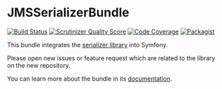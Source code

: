 JMSSerializerBundle
===================


[![Build Status](https://api.travis-ci.org/schmittjoh/JMSSerializerBundle.svg)](https://travis-ci.org/schmittjoh/JMSSerializerBundle)
[![Scrutinizer Quality Score](https://scrutinizer-ci.com/g/schmittjoh/JMSSerializerBundle/badges/quality-score.png)](https://scrutinizer-ci.com/g/schmittjoh/JMSSerializerBundle/)
[![Code Coverage](https://scrutinizer-ci.com/g/schmittjoh/JMSSerializerBundle/badges/coverage.png)](https://scrutinizer-ci.com/g/schmittjoh/JMSSerializerBundle/)
[![Packagist](https://img.shields.io/packagist/v/jms/serializer-bundle.svg)](https://packagist.org/packages/jms/serializer-bundle)

This bundle integrates the [serializer library](https://github.com/schmittjoh/serializer) into Symfony.

Please open new issues or feature request which are related to the library on the new repository.

You can learn more about the bundle in its [documentation](http://jmsyst.com/bundles/JMSSerializerBundle).
